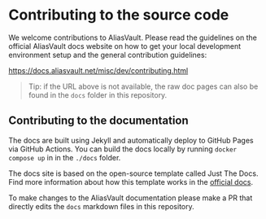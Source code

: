 # Contributing to the source code
We welcome contributions to AliasVault. Please read the guidelines on the official AliasVault docs website on how to get your local development environment setup and the general contribution guidelines:

https://docs.aliasvault.net/misc/dev/contributing.html

> Tip: if the URL above is not available, the raw doc pages can also be found in the `docs` folder in this repository.

## Contributing to the documentation
The docs are built using Jekyll and automatically deploy to GitHub Pages via GitHub Actions. You can build the docs locally by running `docker compose up` in in the `./docs` folder.

The docs site is based on the open-source template called Just The Docs. Find more information about how this template works in the [official docs](https://just-the-docs.github.io/just-the-docs/).


To make changes to the AliasVault documentation please make a PR that directly edits the `docs` markdown files in this repository.
